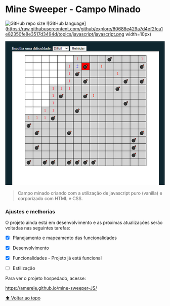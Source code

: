 # Mine Sweeper - Campo Minado


![GitHub repo size](https://img.shields.io/github/repo-size/iuricode/README-template?style=for-the-badge)
![GitHub language](https://raw.githubusercontent.com/github/explore/80688e429a7d4ef2fca1e82350fe8e3517d3494d/topics/javascript/javascript.png width=10px)

<img src="Minesweeper.png" alt="Minesweeper-example-image">

> Campo minado criando com a utilização de javascript puro (vanilla) e corporizado com HTML e CSS.

### Ajustes e melhorias

O projeto ainda está em desenvolvimento e as próximas atualizações serão voltadas nas seguintes tarefas:

- [x] Planejamento e mapeamento das funcionalidades
- [x] Desenvolvimento
- [x] Funcionalidades - Projeto já está funcional
- [ ] Estilização


Para ver o projeto hospedado, acesse:

https://amerele.github.io/mine-sweeper-JS/

[⬆ Voltar ao topo](#nome-do-projeto)<br>

